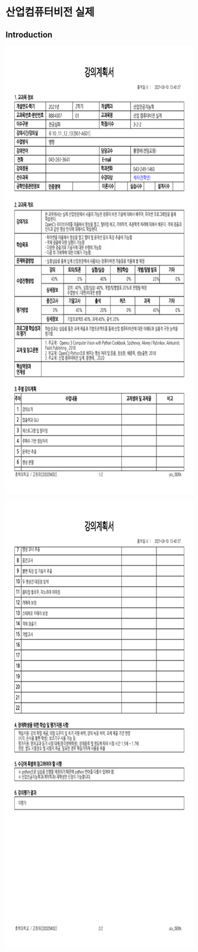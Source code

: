 # **산업컴퓨터비전 실제** 

## Introduction
 
<p align="left" margin=100>  <img src="https://github.com/kjj3436/industrial-AI/blob/master/images/2021-2학기_산업컴퓨터비전실제강의계획서_1.png"  width="800" height="1200"> </p>
<p align="left" margin=100>  <img src="https://github.com/kjj3436/industrial-AI/blob/master/images/2021-2학기_산업컴퓨터비전실제강의계획서_2.png"  width="800" height="1200"> </p>
